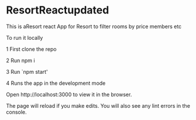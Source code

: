 # ResortReactupdated
This is aResort react App for Resort to filter rooms by price members etc

To run it locally

1 First clone the repo

2 Run npm i

3 Run `npm start'

4 Runs the app in the development mode

Open http://localhost:3000 to view it in the browser.

The page will reload if you make edits. You will also see any lint errors in the console.
